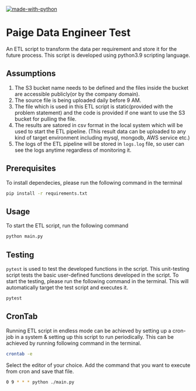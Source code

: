 [![made-with-python](https://img.shields.io/badge/Made%20with-Python-1f425f.svg)](https://www.python.org/)
# Paige Data Engineer Test
An ETL script to transform the data per requirement and store it for the future process. This script is developed using python3.9 scripting language.
## Assumptions
1. The S3 bucket name needs to be defined and the files inside the bucket are accessible publicly(or by the company domain).
2. The source file is being uploaded daily before 9 AM.
3. The file which is used in this ETL script is static(provided with the problem statement) and the code is provided if one want to use the S3 bucket for pulling the file.
4. The results are satored in csv format in the local system which will be used to start the ETL pipeline. (This result data can be uploaded to any kind of target environment including mysql, mongodb, AWS service etc.)
5. The logs of the ETL pipeline will be stored in `logs.log` file, so user can see the logs anytime regardless of monitoring it.
## Prerequisites
To install dependecies, please run the following command in the terminal

```bash
pip install -r requirements.txt
```
## Usage
To start the ETL script, run the following command

```bash
python main.py
```

## Testing
`pytest` is used to test the developed functions in the script. This unit-testing script tests the basic user-defined functions developed in the script. To start the testing, please run the following command in the terminal. This will automatically target the test script and executes it.

```bash
pytest
```

## CronTab
Running ETL script in endless mode can be achieved by setting up a cron-job in a system & setting up this script to run periodically. This can be achieved by running following command in the terminal.

```bash
crontab -e 
```

Select the editor of your choice. Add the command that you want to execute from cron and save that file.

```bash
0 9 * * * python ./main.py
```